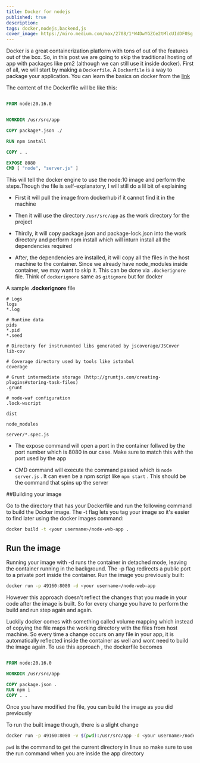 ```yaml
---
title: Docker for nodejs
published: true
description:
tags: docker,nodejs,backend,js
cover_image: https://miro.medium.com/max/2708/1*W4DwYGZCe2tMlcUIdDF0Sg.jpeg
---
```


Docker is a great containerization platform with tons of out of the features out of the box. So, in this post we are going to skip the traditional hosting of app with packages like pm2 (although we can still use it inside docker).
First of all, we will start by making a `Dockerfile`. A `Dockerfile` is a way to package your application.
You can learn the basics on docker from the [link](https://www.docker.com/get-started)

The content of the Dockerfile will be like this:

```Dockerfile

FROM node:20.16.0


WORKDIR /usr/src/app

COPY package*.json ./

RUN npm install

COPY . .

EXPOSE 8080
CMD [ "node", "server.js" ]

```

This will tell the docker engine to use the node:10 image and perform the steps.Though the file is self-explanatory, I will still do a lil bit of explaining

* First it will pull the image from dockerhub if it cannot find it in the machine
* Then it will use the directory `/usr/src/app` as the work directory for the project
* Thirdly, it will copy package.json and package-lock.json into the work directory and perform npm install which will inturn install all the dependencies required

* After, the dependencies are installed, it will copy all the files in the host machine to the container. Since we already have node_modules inside container, we may want to skip it. This can be done via `.dockerignore` file. Think of `dockerignore` same as `gitignore` but for docker

A sample <b>.dockerignore</b> file

```
# Logs
logs
*.log

# Runtime data
pids
*.pid
*.seed

# Directory for instrumented libs generated by jscoverage/JSCover
lib-cov

# Coverage directory used by tools like istanbul
coverage

# Grunt intermediate storage (http://gruntjs.com/creating-plugins#storing-task-files)
.grunt

# node-waf configuration
.lock-wscript

dist

node_modules

server/*.spec.js

```


* The expose command will open a port in the container follwed by the port number which is 8080 in our case. Make sure to match this with the port used by the app

* CMD command will execute the command passed which is `node server.js` . It can even be a npm script like `npm start` . This should be the command that spins up the server


##Building your image

Go to the directory that has your Dockerfile and run the following command to build the Docker image. The -t flag lets you tag your image so it's easier to find later using the docker images command:

```sh
docker build -t <your username>/node-web-app .
```
## Run the image
Running your image with -d runs the container in detached mode, leaving the container running in the background. The -p flag redirects a public port to a private port inside the container. Run the image you previously built:

```sh
docker run -p 49160:8080 -d <your username>/node-web-app
```

However this approach doesn't reflect the changes that you made in your code after the image is built. So for every change you have to perform the build and run step again and again.

Luckily docker comes with something called volume mapping which instead of copying the file maps the working directory with the files from host machine. So every time a change occurs on any file in your app, it is automatically reflected inside the container as well and wont need to build the image again.
To use this approach , the dockerfile becomes

```Dockerfile

FROM node:20.16.0

WORKDIR /usr/src/app

COPY package.json .
RUN npm i
COPY . .

```

Once you have modified the file, you can build the image as you did previously

To run the built image though, there is a slight change


```sh
docker run -p 49160:8080 -v $(pwd):/usr/src/app -d <your username>/node-web-app

```

`pwd` is the command to get the current directory in linux so make sure to use the run command when you are inside the app directory




